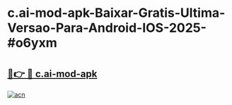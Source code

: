 # c.ai-mod-apk-Baixar-Gratis-Ultima-Versao-Para-Android-IOS-2025-#o6yxm

# <h2><a href="https://ainizakaria.my?title=c.ai-mod-apk&ref=22M">🔗👉 🔴 c.ai-mod-apk</a></h2>

[![acn](https://github.com/user-attachments/assets/0f9c940e-d8b0-45ae-aac7-cd30a18b3e1c)](https://ainizakaria.my?title=c.ai-mod-apk&ref=22M)

